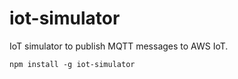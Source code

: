 # iot-simulator
IoT simulator to publish MQTT messages to AWS IoT.

```
npm install -g iot-simulator
```
